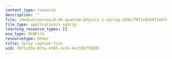 ```yaml
---
content_type: resource
description: ''
file: /media/courses/8-04-quantum-physics-i-spring-2016/f8f1c83e071e6f651efe4ecfdb7f8205_vcuY46RwoV0.srt
file_type: application/x-subrip
learning_resource_types: []
ocw_type: OCWFile
resourcetype: Other
title: 3play caption file
uid: f8f1c83e-071e-6f65-1efe-4ecfdb7f8205
---
```

